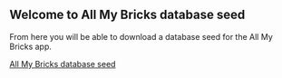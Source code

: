 ## Welcome to All My Bricks database seed
From here you will be able to download a database seed for the All My Bricks app.

[All My Bricks database seed](https://raw.githubusercontent.com/zmira/abremir.allmybricks.databaseseed/master/allmybricks.db.seed.lzc)
